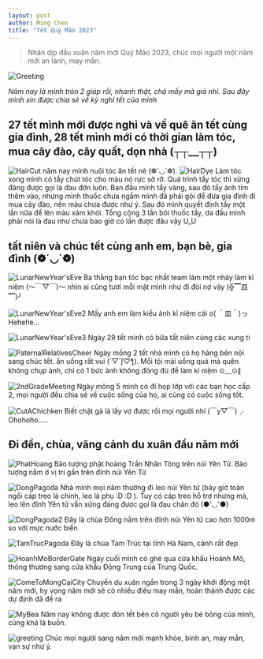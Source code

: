 ```yaml
---
layout: post
author: Ming Chen
title: "Tết Quý Mão 2023"
---
```


>Nhân dịp đầu xuân năm mới Quý Mão 2023, chúc mọi người một năm mới an lành, may mắn.

![Greeting](/assets/img/2023-01-31-tet-nguyen-dan-quy-mao-2023-cua-toi/lunar_new_year_greatings_2.JPG)

*Năm nay là mình tròn 2 giáp rồi, nhanh thật, chả mấy mà già nhỉ. Sau đây mình xin được chia sẻ về kỳ nghỉ tết của mình*

## 27 tết mình mới được nghỉ và về quê ăn tết cùng gia đình, 28 tết mình mới có thời gian làm tóc, mua cây đào, cây quất, dọn nhà (┬┬﹏┬┬)

![HairCut](/assets/img/2023-01-31-tet-nguyen-dan-quy-mao-2023-cua-toi/hair_cut.JPG)
năm nay mình nuôi tóc ăn tết nè (❁´◡`❁).
![HairDye](/assets/img/2023-01-31-tet-nguyen-dan-quy-mao-2023-cua-toi/hair_dye.JPG)
Làm tóc xong mình có tẩy chút tóc cho màu nó rực sờ rỡ.
Quá trình tẩy tóc thì xứng đáng được gọi là đau đớn luôn. Ban đầu mình tẩy vàng, sau đó tẩy ánh tím thêm vào, nhưng mình thuốc chưa ngấm mình đã phải gội để đưa gia đình đi mua cây đào, nên màu chưa được như ý. Sau đó mình quyết định tẩy một lần nữa để lên màu xám khói. Tổng cộng 3 lần bôi thuốc tẩy, da đầu mình phải nói là đau như chưa bao giờ có lần được đâu vậy U_U

## tất niên và chúc tết cùng anh em, bạn bè, gia đình (❁´◡`❁)

![LunarNewYear'sEve](/assets/img/2023-01-31-tet-nguyen-dan-quy-mao-2023-cua-toi/lunar_new_year's_eve.JPG)
Ba thằng bạn tóc bạc nhất team làm một nháy làm kỉ niệm (～￣▽￣)～ nhìn ai cũng tươi mỗi mặt mình như đi đòi nợ vậy (╬▔皿▔)╯

![LunarNewYear'sEve2](/assets/img/2023-01-31-tet-nguyen-dan-quy-mao-2023-cua-toi/lunar_new_years'_eve_2.JPG)
Mấy anh em làm kiểu ảnh kỉ niệm cái o( ＾皿＾)っ Hehehe…

![LunarNewYear'sEve3](/assets/img/2023-01-31-tet-nguyen-dan-quy-mao-2023-cua-toi/lunar_new_year's_eve_3.JPG)
Ngày 29 tết mình có bữa tất niên cùng các xung ti

![PaternalRelativesCheer](/assets/img/2023-01-31-tet-nguyen-dan-quy-mao-2023-cua-toi/paternal_relatives_cheer.JPG)
Ngày mồng 2 tết nhà mình có họ hàng bên nội sang chúc tết. ăn uống rất vui (´▽`ʃ♡ƪ).
Mỗi tội mải uống quá mà quên không chụp ảnh, chỉ có 1 bức ảnh không đông đủ để làm kỉ niệm ⊙﹏⊙∥

![2ndGradeMeeting](/assets/img/2023-01-31-tet-nguyen-dan-quy-mao-2023-cua-toi/2nd_grade_metting.JPG)
Ngày mông 5 mình có đi họp lớp với các bạn học cấp 2, mọi người đều chia sẻ về cuộc sống của họ, ai cũng có cuộc sống tốt.

![CutAChichken](/assets/img/2023-01-31-tet-nguyen-dan-quy-mao-2023-cua-toi/cut_a_chicken.JPG)
Biết chặt gà là lấy vợ được rồi mọi người nhỉ (￣y▽￣)╭ Ohohoho.....

## Đi đền, chùa, vãng cảnh du xuân đầu năm mới

![PhatHoang](/assets/img/2023-01-31-tet-nguyen-dan-quy-mao-2023-cua-toi/way_to_Dong_pagoda.JPG)
Bảo tượng phật hoàng Trần Nhân Tông trên núi Yên Tử. Bảo tượng nằm ở vị trí gần trên đỉnh núi Yên Tử

![DongPagoda](/assets/img/2023-01-31-tet-nguyen-dan-quy-mao-2023-cua-toi/way_to_Dong_pagoda_2.JPG)
Nhà mình mọi năm thường đi leo núi Yên tử (bây giờ toàn ngồi cáp treo là chính, leo là phụ :D :D ). Tuy có cáp treo hỗ trợ nhưng mà, leo lên đỉnh Yên tử vẫn xứng đáng được gọi là đau chân đó (●'◡'●)

![DongPagoda2](/assets/img/2023-01-31-tet-nguyen-dan-quy-mao-2023-cua-toi/way_to_Dong_pagoda.JPG)
Đây là chùa Đồng nằm trên đỉnh núi Yên tử cao hơn 1000m so với mực nước biển

![TamTrucPagoda](/assets/img/2023-01-31-tet-nguyen-dan-quy-mao-2023-cua-toi/tam_truc-pagoda.JPG)
Đây là chùa Tam Trúc tại tỉnh Hà Nam, cảnh rất đẹp

![HoanhMoBorderGate](/assets/img/2023-01-31-tet-nguyen-dan-quy-mao-2023-cua-toi/hoanh_mo_trade_boder_gate.JPG)
Ngày cuối mình có ghé qua cửa khẩu Hoành Mô, thông thương sang cửa khẩu Động Trung của Trung Quốc.

![ComeToMongCaiCity](/assets/img/2023-01-31-tet-nguyen-dan-quy-mao-2023-cua-toi/come_to_mong_cai_city.JPG)
Chuyến du xuân ngắn trong 3 ngày khởi động một năm mới, hy vọng năm mới sẽ có nhiều điều may mắn, hoàn thành được các dự định đã đề ra

![MyBea](/assets/img/2023-01-31-tet-nguyen-dan-quy-mao-2023-cua-toi/my_bea.JPG)
Năm nay không được đón tết bên cô người yêu bé bỏng của mình, cũng khá là buồn.

![greeting](/assets/img/2023-01-31-tet-nguyen-dan-quy-mao-2023-cua-toi/lunar_new_year_greatings.JPG)
Chúc mọi người sang năm mới mạnh khỏe, bình an, may mắn, vạn sự như ý.
